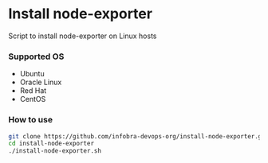 # Install node-exporter

Script to install node-exporter on Linux hosts

### Supported OS
- Ubuntu
- Oracle Linux
- Red Hat
- CentOS

### How to use

```bash
git clone https://github.com/infobra-devops-org/install-node-exporter.git
cd install-node-exporter
./install-node-exporter.sh
```
